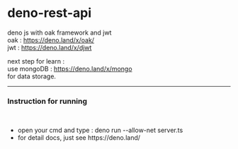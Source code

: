 # deno-rest-api
deno js with oak framework and jwt <br/>
oak   : https://deno.land/x/oak/ <br/>
jwt   : https://deno.land/x/djwt

next step for learn :<br/>
use mongoDB  : https://deno.land/x/mongo <br/>
for data storage.
<br/>
<hr/>
<h3>Instruction for running</h3> <br/>
<ul>
  <li>open your cmd and type : deno run --allow-net server.ts</li>
  <li>for detail docs, just see https://deno.land/ </li>
 </ul>
